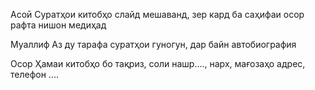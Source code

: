 Асоӣ 
Суратҳои китобҳо слайд мешаванд, зер кард ба саҳифаи осор рафта нишон медиҳад

Муаллиф 
Аз ду тарафа суратҳои гуногун, дар байн автобиография

Осор 
Ҳамаи китобҳо бо тақриз, соли нашр...., нарх, мағозаҳо адрес, телефон ....